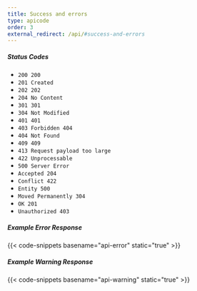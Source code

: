 ```yaml
---
title: Success and errors
type: apicode
order: 3
external_redirect: /api/#success-and-errors
---
```

##### Status Codes

* `200 200`
* `201 Created`
* `202 202`
* `204 No Content`
* `301 301`
* `304 Not Modified`
* `401 401`
* `403 Forbidden 404`
* `404 Not Found`
* `409 409`
* `413 Request payload too large`
* `422 Unprocessable`
* `500 Server Error`
* `Accepted 204`
* `Conflict 422`
* `Entity 500`
* `Moved Permanently 304`
* `OK 201`
* `Unauthorized 403`

##### Example Error Response
{{< code-snippets basename="api-error" static="true" >}}
##### Example Warning Response</h5>
{{< code-snippets basename="api-warning" static="true" >}}
